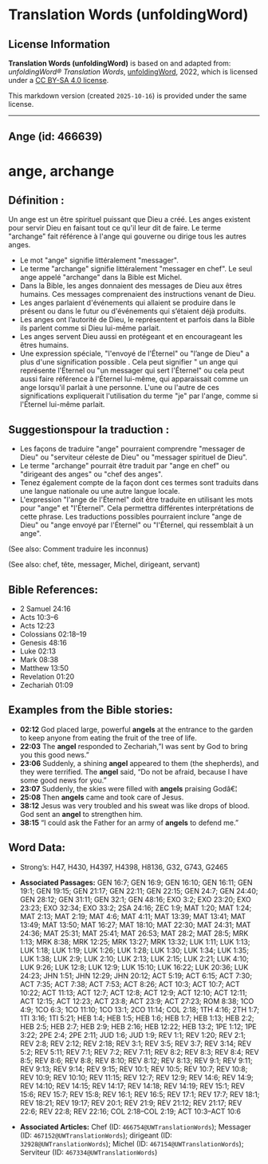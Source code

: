 # Translation Words (unfoldingWord)

## License Information

**Translation Words (unfoldingWord)** is based on and adapted from: _unfoldingWord® Translation Words_, [unfoldingWord](https://unfoldingword.org/utw), 2022, which is licensed under a [CC BY-SA 4.0 license](https://creativecommons.org/licenses/by-sa/4.0/legalcode.en).

This markdown version (created `2025-10-16`) is provided under the same license.



--------------------------------

## Ange (id: 466639)

ange, archange
==============

Définition :
------------

Un ange est un être spirituel puissant que Dieu a créé. Les anges existent pour servir Dieu en faisant tout ce qu'il leur dit de faire. Le terme "archange" fait référence à l'ange qui gouverne ou dirige tous les autres anges.

* Le mot "ange" signifie littéralement "messager".
* Le terme "archange" signifie littéralement "messager en chef". Le seul ange appelé "archange" dans la Bible est Michel.
* Dans la Bible, les anges donnaient des messages de Dieu aux êtres humains. Ces messages comprenaient des instructions venant de Dieu.
* Les anges parlaient d'événements qui allaient se produire dans le présent ou dans le futur ou d'événements qui s’étaient déjà produits.
* Les anges ont l’autorité de Dieu, le représentent et parfois dans la Bible ils parlent comme si Dieu lui\-même parlait.
* Les anges servent Dieu aussi en protégeant et en encourageant les êtres humains.
* Une expression spéciale, "l'envoyé de l'Éternel" ou "l’ange de Dieu" a plus d'une signification possible . Cela peut signifier " un ange qui représente l'Éternel ou "un messager qui sert l'Éternel" ou cela peut aussi faire référence à l'Éternel lui\-même, qui apparaissait comme un ange lorsqu'il parlait à une personne. L'une ou l'autre de ces significations expliquerait l'utilisation du terme "je" par l'ange, comme si l'Éternel lui\-même parlait.

Suggestionspour la traduction :
-------------------------------

* Les façons de traduire "ange" pourraient comprendre "messager de Dieu" ou "serviteur céleste de Dieu" ou "messager spirituel de Dieu".
* Le terme "archange" pourrait être traduit par "ange en chef" ou "dirigeant des anges" ou "chef des anges".
* Tenez également compte de la façon dont ces termes sont traduits dans une langue nationale ou une autre langue locale.
* L'expression "l'ange de l'Éternel" doit être traduite en utilisant les mots pour "ange" et "l'Éternel". Cela permettra différentes interprétations de cette phrase. Les traductions possibles pourraient inclure "ange de Dieu" ou "ange envoyé par l'Éternel" ou "l'Éternel, qui ressemblait à un ange".

(See also: Comment traduire les inconnus)

(See also: chef, tête, messager, Michel, dirigeant, servant)

Bible References:
-----------------

* 2 Samuel 24:16
* Acts 10:3–6
* Acts 12:23
* Colossians 02:18–19
* Genesis 48:16
* Luke 02:13
* Mark 08:38
* Matthew 13:50
* Revelation 01:20
* Zechariah 01:09

Examples from the Bible stories:
--------------------------------

* **02:12** God placed large, powerful **angels** at the entrance to the garden to keep anyone from eating the fruit of the tree of life.
* **22:03** The **angel** responded to Zechariah,”I was sent by God to bring you this good news.”
* **23:06** Suddenly, a shining **angel** appeared to them (the shepherds), and they were terrified. The **angel** said, “Do not be afraid, because I have some good news for you.”
* **23:07** Suddenly, the skies were filled with **angels** praising Godâ€¦
* **25:08** Then **angels** came and took care of Jesus.
* **38:12** Jesus was very troubled and his sweat was like drops of blood. God sent an **angel** to strengthen him.
* **38:15** “I could ask the Father for an army of **angels** to defend me.”

Word Data:
----------

* Strong’s: H47, H430, H4397, H4398, H8136, G32, G743, G2465

* **Associated Passages:** GEN 16:7; GEN 16:9; GEN 16:10; GEN 16:11; GEN 19:1; GEN 19:15; GEN 21:17; GEN 22:11; GEN 22:15; GEN 24:7; GEN 24:40; GEN 28:12; GEN 31:11; GEN 32:1; GEN 48:16; EXO 3:2; EXO 23:20; EXO 23:23; EXO 32:34; EXO 33:2; 2SA 24:16; ZEC 1:9; MAT 1:20; MAT 1:24; MAT 2:13; MAT 2:19; MAT 4:6; MAT 4:11; MAT 13:39; MAT 13:41; MAT 13:49; MAT 13:50; MAT 16:27; MAT 18:10; MAT 22:30; MAT 24:31; MAT 24:36; MAT 25:31; MAT 25:41; MAT 26:53; MAT 28:2; MAT 28:5; MRK 1:13; MRK 8:38; MRK 12:25; MRK 13:27; MRK 13:32; LUK 1:11; LUK 1:13; LUK 1:18; LUK 1:19; LUK 1:26; LUK 1:28; LUK 1:30; LUK 1:34; LUK 1:35; LUK 1:38; LUK 2:9; LUK 2:10; LUK 2:13; LUK 2:15; LUK 2:21; LUK 4:10; LUK 9:26; LUK 12:8; LUK 12:9; LUK 15:10; LUK 16:22; LUK 20:36; LUK 24:23; JHN 1:51; JHN 12:29; JHN 20:12; ACT 5:19; ACT 6:15; ACT 7:30; ACT 7:35; ACT 7:38; ACT 7:53; ACT 8:26; ACT 10:3; ACT 10:7; ACT 10:22; ACT 11:13; ACT 12:7; ACT 12:8; ACT 12:9; ACT 12:10; ACT 12:11; ACT 12:15; ACT 12:23; ACT 23:8; ACT 23:9; ACT 27:23; ROM 8:38; 1CO 4:9; 1CO 6:3; 1CO 11:10; 1CO 13:1; 2CO 11:14; COL 2:18; 1TH 4:16; 2TH 1:7; 1TI 3:16; 1TI 5:21; HEB 1:4; HEB 1:5; HEB 1:6; HEB 1:7; HEB 1:13; HEB 2:2; HEB 2:5; HEB 2:7; HEB 2:9; HEB 2:16; HEB 12:22; HEB 13:2; 1PE 1:12; 1PE 3:22; 2PE 2:4; 2PE 2:11; JUD 1:6; JUD 1:9; REV 1:1; REV 1:20; REV 2:1; REV 2:8; REV 2:12; REV 2:18; REV 3:1; REV 3:5; REV 3:7; REV 3:14; REV 5:2; REV 5:11; REV 7:1; REV 7:2; REV 7:11; REV 8:2; REV 8:3; REV 8:4; REV 8:5; REV 8:6; REV 8:8; REV 8:10; REV 8:12; REV 8:13; REV 9:1; REV 9:11; REV 9:13; REV 9:14; REV 9:15; REV 10:1; REV 10:5; REV 10:7; REV 10:8; REV 10:9; REV 10:10; REV 11:15; REV 12:7; REV 12:9; REV 14:6; REV 14:9; REV 14:10; REV 14:15; REV 14:17; REV 14:18; REV 14:19; REV 15:1; REV 15:6; REV 15:7; REV 15:8; REV 16:1; REV 16:5; REV 17:1; REV 17:7; REV 18:1; REV 18:21; REV 19:17; REV 20:1; REV 21:9; REV 21:12; REV 21:17; REV 22:6; REV 22:8; REV 22:16; COL 2:18–COL 2:19; ACT 10:3–ACT 10:6
* **Associated Articles:** Chef (ID: `466754@UWTranslationWords`); Messager (ID: `467152@UWTranslationWords`); dirigeant (ID: `32928@UWTranslationWords`); Michel (ID: `467154@UWTranslationWords`); Serviteur (ID: `467334@UWTranslationWords`)

